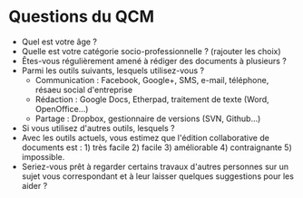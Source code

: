 # Questions du QCM

- Quel est votre âge ?
- Quelle est votre catégorie socio-professionnelle ? (rajouter les choix)
- Êtes-vous régulièrement amené à rédiger des documents à plusieurs ?
- Parmi les outils suivants, lesquels utilisez-vous ?
  - Communication : Facebook, Google+, SMS, e-mail, téléphone, résaeu social d'entreprise
  - Rédaction : Google Docs, Etherpad, traitement de texte (Word, OpenOffice…)
  - Partage : Dropbox, gestionnaire de versions (SVN, Github…)
- Si vous utilisez d'autres outils, lesquels ?
- Avec les outils actuels, vous estimez que l'édition collaborative de documents est : 1) très facile 2) facile 3) améliorable 4) contraignante 5) impossible.
- Seriez-vous prêt à regarder certains travaux d'autres personnes sur un sujet vous correspondant et à leur laisser quelques suggestions pour les aider ?
